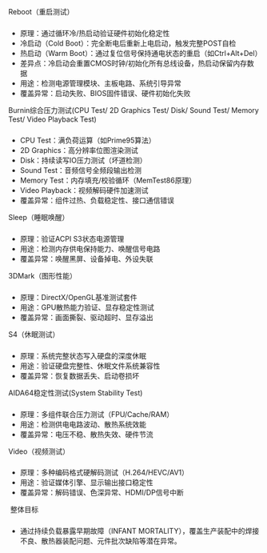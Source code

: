 Reboot（重启测试）
###

- 原理：通过循环冷/热启动验证硬件初始化稳定性
- 冷启动（Cold Boot）：完全断电后重新上电启动，触发完整POST自检
- 热启动（Warm Boot）：通过复位信号保持通电状态的重启（如Ctrl+Alt+Del）
- 差异点：冷启动会重置CMOS时钟/初始化所有总线设备，热启动保留内存数据
- 用途：检测电源管理模块、主板电路、系统引导异常
- 覆盖异常：启动失败、BIOS固件错误、硬件初始化失败

Burnin综合压力测试(CPU Test/ 2D Graphics Test/ Disk/ Sound Test/ Memory Test/ Video Playback Test)
###
- CPU Test：满负荷运算（如Prime95算法）
- 2D Graphics：高分辨率位图渲染测试
- Disk：持续读写IO压力测试（坏道检测）
- Sound Test：音频信号全频段输出检测
- Memory Test：内存填充/校验循环（MemTest86原理）
- Video Playback：视频解码硬件加速测试 
- 覆盖异常：组件过热、负载稳定性、接口通信错误

Sleep（睡眠唤醒）
###
- 原理：验证ACPI S3状态电源管理 
- 用途：检测内存供电保持能力、唤醒信号电路 
- 覆盖异常：唤醒黑屏、设备掉电、外设失联

3DMark（图形性能）
###
- 原理：DirectX/OpenGL基准测试套件 
- 用途：GPU散热能力验证、显存稳定性测试 
- 覆盖异常：画面撕裂、驱动超时、显存溢出

S4（休眠测试）
###
- 原理：系统完整状态写入硬盘的深度休眠 
- 用途：验证硬盘完整性、休眠文件系统兼容性 
- 覆盖异常：恢复数据丢失、启动卷损坏

AIDA64稳定性测试(System Stability Test)
###
- 原理：多组件联合压力测试（FPU/Cache/RAM） 
- 用途：检测供电电路波动、散热系统效能 
- 覆盖异常：电压不稳、散热失效、硬件节流

Video（视频测试）
###

- 原理：多种编码格式硬解码测试（H.264/HEVC/AV1） 
- 用途：验证媒体引擎、显示输出接口稳定性 
- 覆盖异常：解码错误、色深异常、HDMI/DP信号中断

​
整体目标
###
- 通过持续负载暴露早期故障（INFANT MORTALITY），覆盖生产装配中的焊接不良、散热器装配问题、元件批次缺陷等潜在异常。
